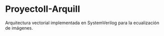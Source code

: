 # ProyectoII-ArquiII

Arquitectura vectorial implementada en SystemVerilog para la ecualización de imágenes.
